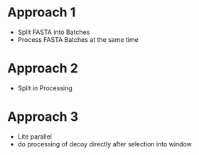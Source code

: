 # Approach 1
* Split FASTA into Batches
* Process FASTA Batches at the same time

# Approach 2
* Split in Processing

# Approach 3
* Lite parallel
* do processing of decoy directly after selection into window